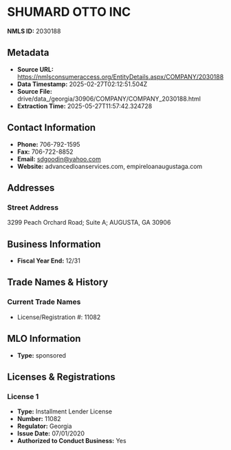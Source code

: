 # SHUMARD OTTO INC

**NMLS ID:** 2030188

## Metadata
- **Source URL:** https://nmlsconsumeraccess.org/EntityDetails.aspx/COMPANY/2030188
- **Data Timestamp:** 2025-02-27T02:12:51.504Z
- **Source File:** drive/data_/georgia/30906/COMPANY/COMPANY_2030188.html
- **Extraction Time:** 2025-05-27T11:57:42.324728

## Contact Information
- **Phone:** 706-792-1595
- **Fax:** 706-722-8852
- **Email:** sdgoodin@yahoo.com
- **Website:** advancedloanservices.com, empireloanaugustaga.com

## Addresses
### Street Address
3299 Peach Orchard Road; Suite A; AUGUSTA, GA 30906

## Business Information
- **Fiscal Year End:** 12/31

## Trade Names & History
### Current Trade Names
- License/Registration #: 11082

## MLO Information
- **Type:** sponsored

## Licenses & Registrations

### License 1
- **Type:** Installment Lender License
- **Number:** 11082
- **Regulator:** Georgia
- **Issue Date:** 07/01/2020
- **Authorized to Conduct Business:** Yes
